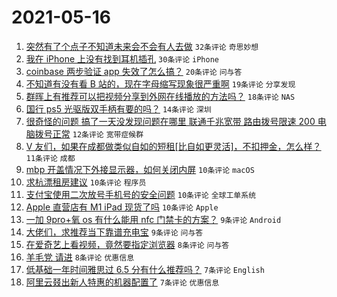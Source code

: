 # 2021-05-16

1. [突然有了个点子不知道未来会不会有人去做](https://www.v2ex.com/t/777207) `32条评论` `奇思妙想`
1. [我在 iPhone 上没有找到耳机插孔](https://www.v2ex.com/t/777185) `30条评论` `iPhone`
1. [coinbase 两步验证 app 失效了怎么搞？](https://www.v2ex.com/t/777188) `20条评论` `问与答`
1. [不知道有没有看 B 站的，现在字母缩写现象很严重啊](https://www.v2ex.com/t/777184) `19条评论` `分享发现`
1. [群晖上有推荐可以把视频分享到外网在线播放的方法吗？](https://www.v2ex.com/t/777222) `18条评论` `NAS`
1. [国行 ps5 光驱版双手柄有要的吗？](https://www.v2ex.com/t/777182) `14条评论` `深圳`
1. [很奇怪的问题 搞了一天没发现问题在哪里 联通千兆宽带 路由拨号限速 200 电脑拨号正常](https://www.v2ex.com/t/777213) `12条评论` `宽带症候群`
1. [V 友们，如果在成都做类似自如的短租[比自如更灵活]，不扣押金，怎么样？](https://www.v2ex.com/t/777199) `11条评论` `成都`
1. [mbp 开盖情况下外接显示器，如何关闭内屏](https://www.v2ex.com/t/777227) `10条评论` `macOS`
1. [求杭漂租房建议](https://www.v2ex.com/t/777225) `10条评论` `程序员`
1. [支付宝使用二次放号手机号的安全问题](https://www.v2ex.com/t/777195) `10条评论` `全球工单系统`
1. [Apple 直营店有 M1 iPad 现货了吗](https://www.v2ex.com/t/777186) `10条评论` `Apple`
1. [一加 9pro+氧 os 有什么能用 nfc 门禁卡的方案？](https://www.v2ex.com/t/777232) `9条评论` `Android`
1. [大佬们，求推荐当下靠谱充电宝](https://www.v2ex.com/t/777204) `9条评论` `问与答`
1. [在爱奇艺上看视频，竟然要指定浏览器](https://www.v2ex.com/t/777189) `8条评论` `问与答`
1. [羊毛党 请进](https://www.v2ex.com/t/777202) `8条评论` `优惠信息`
1. [低基础一年时间雅思过 6.5 分有什么推荐吗？](https://www.v2ex.com/t/777217) `7条评论` `English`
1. [阿里云叕出新人特惠的机器配置了](https://www.v2ex.com/t/777191) `7条评论` `优惠信息`
